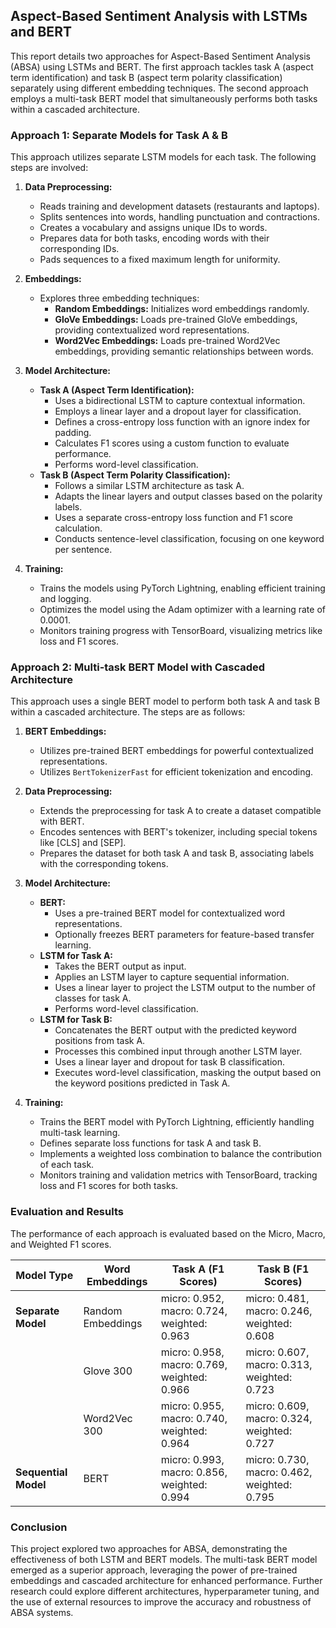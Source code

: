 ## Aspect-Based Sentiment Analysis with LSTMs and BERT

This report details two approaches for Aspect-Based Sentiment Analysis (ABSA) using LSTMs and BERT. The first approach tackles task A (aspect term identification) and task B (aspect term polarity classification) separately using different embedding techniques. The second approach employs a multi-task BERT model that simultaneously performs both tasks within a cascaded architecture. 

### Approach 1: Separate Models for Task A & B

This approach utilizes separate LSTM models for each task. The following steps are involved:

1. **Data Preprocessing:**
    - Reads training and development datasets (restaurants and laptops).
    - Splits sentences into words, handling punctuation and contractions.
    - Creates a vocabulary and assigns unique IDs to words.
    - Prepares data for both tasks, encoding words with their corresponding IDs.
    - Pads sequences to a fixed maximum length for uniformity.

2. **Embeddings:**
    - Explores three embedding techniques:
        - **Random Embeddings:** Initializes word embeddings randomly.
        - **GloVe Embeddings:** Loads pre-trained GloVe embeddings, providing contextualized word representations.
        - **Word2Vec Embeddings:** Loads pre-trained Word2Vec embeddings, providing semantic relationships between words.

3. **Model Architecture:**
    - **Task A (Aspect Term Identification):** 
        - Uses a bidirectional LSTM to capture contextual information.
        - Employs a linear layer and a dropout layer for classification.
        - Defines a cross-entropy loss function with an ignore index for padding.
        - Calculates F1 scores using a custom function to evaluate performance.
        - Performs word-level classification.
    - **Task B (Aspect Term Polarity Classification):**
        - Follows a similar LSTM architecture as task A.
        - Adapts the linear layers and output classes based on the polarity labels.
        - Uses a separate cross-entropy loss function and F1 score calculation.
        - Conducts sentence-level classification, focusing on one keyword per sentence.

4. **Training:**
    - Trains the models using PyTorch Lightning, enabling efficient training and logging.
    - Optimizes the model using the Adam optimizer with a learning rate of 0.0001.
    - Monitors training progress with TensorBoard, visualizing metrics like loss and F1 scores.

### Approach 2: Multi-task BERT Model with Cascaded Architecture

This approach uses a single BERT model to perform both task A and task B within a cascaded architecture. The steps are as follows:

1. **BERT Embeddings:**
    - Utilizes pre-trained BERT embeddings for powerful contextualized representations.
    - Utilizes `BertTokenizerFast` for efficient tokenization and encoding.

2. **Data Preprocessing:**
    - Extends the preprocessing for task A to create a dataset compatible with BERT.
    - Encodes sentences with BERT's tokenizer, including special tokens like [CLS] and [SEP].
    - Prepares the dataset for both task A and task B, associating labels with the corresponding tokens.

3. **Model Architecture:**
    - **BERT:**
        - Uses a pre-trained BERT model for contextualized word representations.
        - Optionally freezes BERT parameters for feature-based transfer learning.
    - **LSTM for Task A:** 
        - Takes the BERT output as input.
        - Applies an LSTM layer to capture sequential information.
        - Uses a linear layer to project the LSTM output to the number of classes for task A.
        - Performs word-level classification. 
    - **LSTM for Task B:**
        - Concatenates the BERT output with the predicted keyword positions from task A.
        - Processes this combined input through another LSTM layer.
        - Uses a linear layer and dropout for task B classification.
        - Executes word-level classification, masking the output based on the keyword positions predicted in Task A.

4. **Training:**
    - Trains the BERT model with PyTorch Lightning, efficiently handling multi-task learning.
    - Defines separate loss functions for task A and task B.
    - Implements a weighted loss combination to balance the contribution of each task.
    - Monitors training and validation metrics with TensorBoard, tracking loss and F1 scores for both tasks.

### Evaluation and Results

The performance of each approach is evaluated based on the Micro, Macro, and Weighted F1 scores.

| Model Type | Word Embeddings | Task A (F1 Scores) | Task B (F1 Scores) |
|---|---|---|---|
| **Separate Model** | Random Embeddings | micro: 0.952, macro: 0.724, weighted: 0.963 | micro: 0.481, macro: 0.246, weighted: 0.608 |
| | Glove 300 | micro: 0.958, macro: 0.769, weighted: 0.966| micro: 0.607, macro: 0.313, weighted: 0.723 |
| | Word2Vec 300 | micro: 0.955, macro: 0.740, weighted: 0.964 | micro: 0.609, macro: 0.324, weighted: 0.727 |
| **Sequential Model** | BERT | micro: 0.993, macro: 0.856, weighted: 0.994 | micro: 0.730, macro: 0.462, weighted: 0.795 |


### Conclusion

This project explored two approaches for ABSA, demonstrating the effectiveness of both LSTM and BERT models. The multi-task BERT model emerged as a superior approach, leveraging the power of pre-trained embeddings and cascaded architecture for enhanced performance.  Further research could explore different architectures, hyperparameter tuning, and the use of external resources to improve the accuracy and robustness of ABSA systems. 
